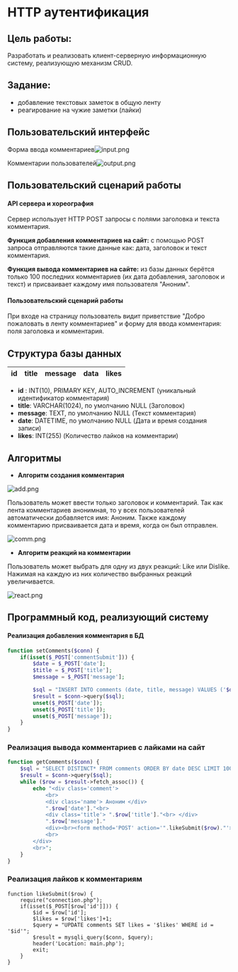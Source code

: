 # HTTP аутентификация

## Цель работы:
Разработать и реализовать клиент-серверную информационную систему, реализующую механизм CRUD.

## Задание: 
- добавление текстовых заметок в общую ленту
- реагирование на чужие заметки (лайки)

## Пользовательский интерфейс

Форма ввода комментариев![input.png](input.png)

Комментарии пользователей![output.png](output.png)


##  Пользовательский сценарий работы

#### API сервера и хореография
Сервер использует HTTP POST запросы с полями заголовка и текста комментария.

**Функция добавления комментариев на сайт:**
с помощью POST запроса отправляются такие данные как: дата, заголовок и текст комментария.

**Функция вывода комментариев на сайте:**
из базы данных берётся только 100 последних комментариев (их дата добавления, заголовок и текст) и присваивает каждому имя пользователя "Аноним".

#### Пользовательский сценарий работы
При входе на страницу пользователь видит приветствие "Добро пожаловать в ленту комментариев" и форму для ввода комментария: поля заголовка и комментария.

## Структура базы данных
| id | title | message | data | likes |
| -- | ----- | ------- | ---- | ----- |
- **id** : INT(10), PRIMARY KEY, AUTO_INCREMENT
(уникальный идентификатор комментария)
- **title**: VARCHAR(1024), по умолчанию NULL
(Заголовок)
- **message**: TEXT, по умолчанию NULL
(Текст комментария)
- **date**: DATETIME, по умолчанию NULL (Дата и время создания записи)
- **likes**: INT(255) (Количество лайков на комментарии)

## Алгоритмы

- **Алгоритм создания комментария**

![add.png](add.png)

Пользователь может ввести только заголовок и комментарий. Так как лента комментариев анонимная, то у всех пользователей автоматически добавляется имя: Аноним. Также каждому комментарию присваивается дата и время, когда он был отправлен.

![comm.png](comm.png)


- **Алгоритм реакций на комментарии**

Пользователь может выбрать для одну из двух реакций: Like или Dislike. Нажимая на каждую из них количество выбранных реакций увеличивается.

![react.png](react.png)



## Программный код, реализующий систему

#### Реализация добавления комментария в БД
```php
function setComments($conn) {
    if(isset($_POST['commentSubmit'])) {
        $date = $_POST['date'];
        $title = $_POST['title'];
        $message = $_POST['message'];

        $sql = "INSERT INTO comments (date, title, message) VALUES ('$date', '$title', '$message')";
        $result = $conn->query($sql);
        unset($_POST['date']);
        unset($_POST['title']);
        unset($_POST['message']);
    }
}
```
###  Реализация вывода комментариев с лайками на сайт
```php
function getComments($conn) {
    $sql = "SELECT DISTINCT* FROM comments ORDER BY date DESC LIMIT 100";
    $result = $conn->query($sql);
    while ($row = $result->fetch_assoc()) {
        echo "<div class='comment'>
            <br>
            <div class='name'> Аноним </div>
            ".$row['date']."<br>
            <div class='title'> ".$row['title']."<br> </div>
            ".$row['message']."
            <div><br><form method='POST' action='".likeSubmit($row)."'> <button type='submit' name='".$row['id']."' class='likebtn'>♡ Like</button>  Likes: ".$row["likes"]."</form></div>
            <br>
        </div>
        <br>";
    }
}
```
### Реализация лайков к комментариям
```
function likeSubmit($row) {    
    require("connection.php");
    if(isset($_POST[$row['id']])) {
        $id = $row['id'];
        $likes = $row['likes']+1;
        $query = "UPDATE comments SET likes = '$likes' WHERE id = '$id'";
        $result = mysqli_query($conn, $query);
        header('Location: main.php');
        exit;
    }
}
```
